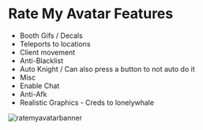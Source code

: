 # Rate My Avatar Features

+ Booth Gifs / Decals
+ Teleports to locations
+ Client movement
+ Anti-Blacklist
+ Auto Knight / Can also press a button to not auto do it
+ Misc
+ Enable Chat
+ Anti-Afk
+ Realistic Graphics - Creds to lonelywhale

![ratemyavatarbanner](https://github.com/bobowawahahahbobobwahahawoaowabobwabo/ClearWare/assets/110189904/6dc09c92-c544-4a0f-a9f5-511815a9073a)
